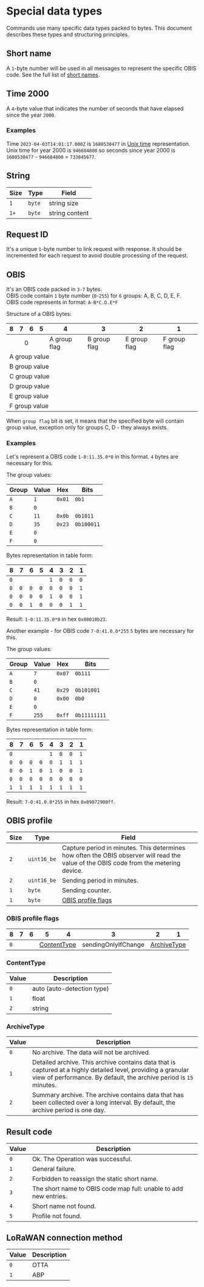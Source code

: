 # Special data types

Commands use many specific data types packed to bytes.
This document describes these types and structuring principles.


## Short name

A `1`-byte number will be used in all messages to represent the specific OBIS code.
See the full list of [short names](short-names.md).


## Time 2000

A `4`-byte value that indicates the number of seconds that have elapsed since the year `2000`.

### Examples

Time `2023-04-03T14:01:17.000Z` is `1680530477` in [Unix time](https://en.wikipedia.org/wiki/Unix_time) representation.
Unix time for year 2000 is `946684800` so seconds since year 2000 is `1680530477` - `946684800` = `733845677`.


## String

| Size | Type   | Field          |
| ---- | ------ | -------------- |
| `1`  | `byte` | string size    |
| `1+` | `byte` | string content |


## Request ID

It's a unique `1`-byte number to link request with response.
It should be incremented for each request to avoid double processing of the request.


## OBIS

It's an OBIS code packed in `3-7` bytes.
<br>
OBIS code contain `1` byte number (`0`-`255`) for `6` groups: A, B, C, D, E, F.
<br>
OBIS code represents in format: `A-B*C.D.E*F`

Structure of a OBIS bytes:

<table>
    <thead>
        <tr>
            <th>8</th>
            <th>7</th>
            <th>6</th>
            <th>5</th>
            <th>4</th>
            <th>3</th>
            <th>2</th>
            <th>1</th>
        </tr>
    </thead>
    <tbody>
        <tr>
            <td colspan=4 align="center">0</td>
            <td>A group flag</td>
            <td>B group flag</td>
            <td>E group flag</td>
            <td>F group flag</td>
        </tr>
        <tr>
            <td colspan=8>A group value</td>
        </tr>
        <tr>
            <td colspan=8>B group value</td>
        </tr>
        <tr>
            <td colspan=8>C group value</td>
        </tr>
        <tr>
            <td colspan=8>D group value</td>
        </tr>
        <tr>
            <td colspan=8>E group value</td>
        </tr>
        <tr>
            <td colspan=8>F group value</td>
        </tr>
    </tbody>
</table>


When `group flag` bit is set, it means that the specified byte will contain group value, exception only for groups C, D - they always exists.


### Examples

Let's represent a OBIS code `1-0:11.35.0*0` in this format.
`4` bytes are necessary for this.

The group values:

| Group | Value | Hex    | Bits       |
| ----- | ----- | ------ | ---------- |
| `A`   | `1`   | `0x01` | `0b1`      |
| `B`   | `0`   |        |            |
| `C`   | `11`  | `0x0b` | `0b1011`   |
| `D`   | `35`  | `0x23` | `0b100011` |
| `E`   | `0`   |        |            |
| `F`   | `0`   |        |            |

Bytes representation in table form:

<table>
    <thead>
        <tr>
            <th>8</th>
            <th>7</th>
            <th>6</th>
            <th>5</th>
            <th>4</th>
            <th>3</th>
            <th>2</th>
            <th>1</th>
        </tr>
    </thead>
    <tbody>
        <tr>
            <td colspan="4"><code>0</code></td>
            <td><code>1</code></td>
            <td><code>0</code></td>
            <td><code>0</code></td>
            <td><code>0</code></td>
        </tr>
        <tr>
            <td><code>0</code></td>
            <td><code>0</code></td>
            <td><code>0</code></td>
            <td><code>0</code></td>
            <td><code>0</code></td>
            <td><code>0</code></td>
            <td><code>0</code></td>
            <td><code>1</code></td>
        </tr>
        <tr>
            <td><code>0</code></td>
            <td><code>0</code></td>
            <td><code>0</code></td>
            <td><code>0</code></td>
            <td><code>1</code></td>
            <td><code>0</code></td>
            <td><code>0</code></td>
            <td><code>1</code></td>
        </tr>
        <tr>
            <td><code>0</code></td>
            <td><code>0</code></td>
            <td><code>1</code></td>
            <td><code>0</code></td>
            <td><code>0</code></td>
            <td><code>0</code></td>
            <td><code>1</code></td>
            <td><code>1</code></td>
        </tr>
    </tbody>
</table>

Result: `1-0:11.35.0*0` in hex `0x08010b23`.


Another example - for OBIS code `7-0:41.0.0*255`
`5` bytes are necessary for this.

The group values:

| Group | Value | Hex    | Bits         |
| ----- | ----- | ------ | ------------ |
| `A`   | `7`   | `0x07` | `0b111`      |
| `B`   | `0`   |        |              |
| `C`   | `41`  | `0x29` | `0b101001`   |
| `D`   | `0`   | `0x00` | `0b0`        |
| `E`   | `0`   |        |              |
| `F`   | `255` | `0xff` | `0b11111111` |

Bytes representation in table form:

<table>
    <thead>
        <tr>
            <th>8</th>
            <th>7</th>
            <th>6</th>
            <th>5</th>
            <th>4</th>
            <th>3</th>
            <th>2</th>
            <th>1</th>
        </tr>
    </thead>
    <tbody>
        <tr>
            <td colspan="4"><code>0</code></td>
            <td><code>1</code></td>
            <td><code>0</code></td>
            <td><code>0</code></td>
            <td><code>1</code></td>
        </tr>
        <tr>
            <td><code>0</code></td>
            <td><code>0</code></td>
            <td><code>0</code></td>
            <td><code>0</code></td>
            <td><code>0</code></td>
            <td><code>1</code></td>
            <td><code>1</code></td>
            <td><code>1</code></td>
        </tr>
        <tr>
            <td><code>0</code></td>
            <td><code>0</code></td>
            <td><code>1</code></td>
            <td><code>0</code></td>
            <td><code>1</code></td>
            <td><code>0</code></td>
            <td><code>0</code></td>
            <td><code>1</code></td>
        </tr>
        <tr>
            <td><code>0</code></td>
            <td><code>0</code></td>
            <td><code>0</code></td>
            <td><code>0</code></td>
            <td><code>0</code></td>
            <td><code>0</code></td>
            <td><code>0</code></td>
            <td><code>0</code></td>
        </tr>
        <tr>
            <td><code>1</code></td>
            <td><code>1</code></td>
            <td><code>1</code></td>
            <td><code>1</code></td>
            <td><code>1</code></td>
            <td><code>1</code></td>
            <td><code>1</code></td>
            <td><code>1</code></td>
        </tr>
    </tbody>
</table>

Result: `7-0:41.0.0*255` in hex `0x09072900ff`.


## OBIS profile

| Size | Type        | Field                                                                                                                                 |
| ---- | ----------- | ------------------------------------------------------------------------------------------------------------------------------------- |
| `2`  | `uint16_be` | Capture period in minutes. This determines how often the OBIS observer will read the value of the OBIS code from the metering device. |
| `2`  | `uint16_be` | Sending period in minutes.                                                                                                            |
| `1`  | `byte`      | Sending counter.                                                                                                                      |
| `1`  | `byte`      | [OBIS profile flags](#obis-profile-flags)                                                                                             |

### OBIS profile flags

<table>
    <thead>
        <tr>
            <th>8</th>
            <th>7</th>
            <th>6</th>
            <th>5</th>
            <th>4</th>
            <th>3</th>
            <th>2</th>
            <th>1</th>
        </tr>
    </thead>
    <tbody>
        <tr>
            <td colspan="3"><code>0</code></td>
            <td colspan="2"><a href="#contenttype">ContentType</a></td>
            <td>sendingOnlyIfChange</td>
            <td colspan="2"><a href="#archivetype">ArchiveType</a></td>
        </tr>
    </tbody>
</table>

### ContentType

| Value | Description                |
| ----- | -------------------------- |
| `0`   | auto (auto-detection type) |
| `1`   | float                      |
| `2`   | string                     |

### ArchiveType

| Value | Description                                                                                                                                                                         |
| ----- | ----------------------------------------------------------------------------------------------------------------------------------------------------------------------------------- |
| `0`   | No archive. The data will not be archived.                                                                                                                                          |
| `1`   | Detailed archive. This archive contains data that is captured at a highly detailed level, providing a granular view of performance. By default, the archive period is `15` minutes. |
| `2`   | Summary archive. The archive contains data that has been collected over a long interval. By default, the archive period is one day.                                                 |


## Result code

| Value | Description                                                      |
| ----- | ---------------------------------------------------------------- |
| `0`   | Ok. The Operation was successful.                                |
| `1`   | General failure.                                                 |
| `2`   | Forbidden to reassign the static short name.                     |
| `3`   | The short name to OBIS code map full: unable to add new entries. |
| `4`   | Short name not found.                                            |
| `5`   | Profile not found.                                               |


## LoRaWAN connection method

| Value | Description |
| ----- | ----------- |
| `0`   | OTTA        |
| `1`   | ABP         |
